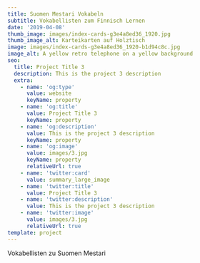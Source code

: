 ```yaml
---
title: Suomen Mestari Vokabeln
subtitle: Vokabellisten zum Finnisch Lernen
date: '2019-04-08'
thumb_image: images/index-cards-g3e4a8ed36_1920.jpg
thumb_image_alt: Karteikarten auf Holztisch
image: images/index-cards-g3e4a8ed36_1920-b1d94c8c.jpg
image_alt: A yellow retro telephone on a yellow background
seo:
  title: Project Title 3
  description: This is the project 3 description
  extra:
    - name: 'og:type'
      value: website
      keyName: property
    - name: 'og:title'
      value: Project Title 3
      keyName: property
    - name: 'og:description'
      value: This is the project 3 description
      keyName: property
    - name: 'og:image'
      value: images/3.jpg
      keyName: property
      relativeUrl: true
    - name: 'twitter:card'
      value: summary_large_image
    - name: 'twitter:title'
      value: Project Title 3
    - name: 'twitter:description'
      value: This is the project 3 description
    - name: 'twitter:image'
      value: images/3.jpg
      relativeUrl: true
template: project
---
```

Vokabellisten zu Suomen Mestari

